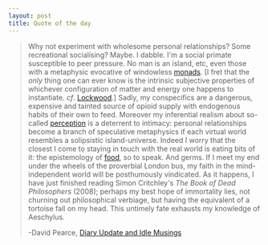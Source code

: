 ```yaml
---
layout: post
title: Quote of the day
---
```


>Why not experiment with wholesome personal relationships? Some recreational
>socialising?
>Maybe.
>I dabble.
>I'm a social primate susceptible to peer
>pressure.
>No man is an island, etc, even those with a metaphysic evocative of
>windowless [monads](http://en.wikipedia.org/wiki/Monadology).
>[I fret that the *only* thing one can ever know is the
>intrinsic subjective properties of whichever configuration of matter and energy
>one happens to instantiate. *cf*. [Lockwood](http://www.hedweb.com/lockwood.htm).]
>Sadly, my conspecifics are a dangerous, expensive and tainted source of opioid
>supply with endogenous habits of their own to feed.
>Moreover my inferential realism about so-called
>[perception](http://en.wikipedia.org/wiki/Philosophy_of_perception) is a deterrent to intimacy: personal relationships become a branch
>of speculative metaphysics if each virtual world resembles a solipsistic
>island-universe.
>Indeed I worry that the closest I come to staying in touch
>with the real world is eating bits of it: the epistemology of
>[food](http://www.moodfoods.com/), so to
>speak.
>And germs.
>If I meet my end under the wheels of the proverbial London bus, my faith in the
>mind-independent world will be posthumously vindicated.
>As
>it happens, I have just finished reading Simon Critchley's *The Book of Dead*
>*Philosophers* (2008); perhaps my best hope of immortality lies, not churning out
>philosophical verbiage, but having the equivalent of a tortoise fall on my
>head.
>This untimely fate exhausts my knowledge of Aeschylus.
>
>-David Pearce, [Diary Update and Idle Musings](http://www.hedweb.com/diarydav/2008.html)
